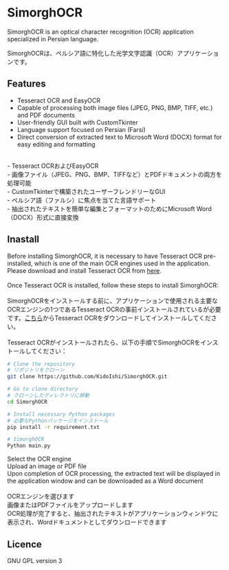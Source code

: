 # SimorghOCR

SimorghOCR is an optical character recognition (OCR) application specialized in Persian language.<br>

SimorghOCRは、ペルシア語に特化した光学文字認識（OCR）アプリケーションです。

## Features
- Tesseract OCR and EasyOCR<br>
- Capable of processing both image files (JPEG, PNG, BMP, TIFF, etc.) and PDF documents<br>
- User-friendly GUI built with CustomTkinter<br>
- Language support focused on Persian (Farsi)<br>
- Direct conversion of extracted text to Microsoft Word (DOCX) format for easy editing and formatting<br>
<br>
- Tesseract OCRおよびEasyOCR<br>
- 画像ファイル（JPEG、PNG、BMP、TIFFなど）とPDFドキュメントの両方を処理可能<br>
- CustomTkinterで構築されたユーザーフレンドリーなGUI<br>
- ペルシア語（ファルシ）に焦点を当てた言語サポート<br>
- 抽出されたテキストを簡単な編集とフォーマットのためにMicrosoft Word（DOCX）形式に直接変換<br>

## Inastall
Before installing SimorghOCR, it is necessary to have Tesseract OCR pre-installed, which is one of the main OCR engines used in the application. Please download and install Tesseract OCR from [here](https://github.com/tesseract-ocr/tesseract).<br>
<br>
Once Tesseract OCR is installed, follow these steps to install SimorghOCR:<br>
<br>
SimorghOCRをインストールする前に、アプリケーションで使用される主要なOCRエンジンの1つであるTesseract OCRの事前インストールされているが必要です。[こちら](https://github.com/tesseract-ocr/tesseract)からTesseract OCRをダウンロードしてインストールしてください。<br>
<br>
Tesseract OCRがインストールされたら、以下の手順でSimorghOCRをインストールしてください：


```bash
# Clone the repository
# リポジトリをクローン
git clone https://github.com/KidoIshi/SimorghOCR.git

# Go to clone directory
# クローンしたディレクトリに移動
cd SimorghOCR

# Install necessary Python packages
# 必要なPythonパッケージをインストール
pip install -r requirement.txt

# SimorghOCR
Python main.py
```
Select the OCR engine<br>
Upload an image or PDF file<br>
Upon completion of OCR processing, the extracted text will be displayed in the application window and can be downloaded as a Word document<br>
<br>
OCRエンジンを選びます<br>
画像またはPDFファイルをアップロードします<br>
OCR処理が完了すると、抽出されたテキストがアプリケーションウィンドウに表示され、Wordドキュメントとしてダウンロードできます
## Licence
GNU GPL version 3
